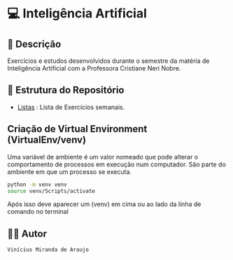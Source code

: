 # 💻 Inteligência Artificial

## 📃 Descrição

Exercícios e estudos desenvolvidos durante o semestre da matéria de Inteligência Artificial com a Professora Cristiane 
Neri Nobre.

## 📑 Estrutura do Repositório

- [Listas](/IA/Listas/) : Lista de Exercícios semanais.

## Criação de Virtual Environment (VirtualEnv/venv)

Uma variável de ambiente é um valor nomeado que pode alterar o comportamento de processos em execução num computador. São parte do ambiente em que um processo se executa.

```bash
python -m venv venv
source venv/Scripts/activate
```

Após isso deve aparecer um (venv) em cima ou ao lado da linha de comando no terminal

## 👨‍💻 Autor

`Vinícius Miranda de Araujo`